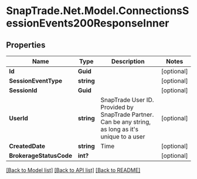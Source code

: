 # SnapTrade.Net.Model.ConnectionsSessionEvents200ResponseInner

## Properties

Name | Type | Description | Notes
------------ | ------------- | ------------- | -------------
**Id** | **Guid** |  | [optional] 
**SessionEventType** | **string** |  | [optional] 
**SessionId** | **Guid** |  | [optional] 
**UserId** | **string** | SnapTrade User ID. Provided by SnapTrade Partner. Can be any string, as long as it&#39;s unique to a user | [optional] 
**CreatedDate** | **string** | Time | [optional] 
**BrokerageStatusCode** | **int?** |  | [optional] 

[[Back to Model list]](../README.md#documentation-for-models) [[Back to API list]](../README.md#documentation-for-api-endpoints) [[Back to README]](../README.md)

